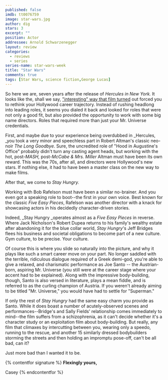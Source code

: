 ```yaml
---
published: false
imdb: tt0076759
image: star-wars.jpg
author: dig
stars: 3
excerpt: ""
position: Actor
addressee: Arnold Schwarzenegger
layout: review
categories: 
  - reviews
  - series
series-name: star-wars-week
title: "Star Wars"
comments: true
tags: [Star Wars, science fiction,George Lucas]
---
```

So here we are, seven years after the release of _Hercules in New York._ It looks like the, shall we say, ["interesting" way that film turned][1] out forced you to rethink your Hollywood career trajectory. Instead of rushing headlong into leading roles, it seems you dialed it back and looked for roles that were not only a good fit, but also provided the opportunity to work with some big name directors. Roles that required more than just your Mr. Universe credentials.

   [1]: /content/2012/11/6/hercules-in-new-york.html

First, and maybe due to your experience being overdubbed in _Hercules, _you took a very minor and speechless part in Robert Altman's classic neo-noir _The Long Goodbye_. Sure, the uncredited role of "Hood in Augustine's Office" probably didn't turn any casting agent heads, but working with the hot, post-_MASH,_ post-_McCabe & Mrs. Miller_ Altman must have been its own reward. This was the 70s, after all, and directors were Hollywood's new stars. If nothing else, it had to have been a master class on the new way to make films.

After that, we come to _Stay Hungry._

Working with Bob Rafelson must have been a similar no-brainer. And you even got a speaking role to boot--the first in your own voice. Best known for the classic _Five Easy Pieces_, Rafelson was another director with a knack for showcasing actors in his decidedly character-driven stories. 

Indeed, _Stay Hungry _operates almost as a _Five Easy Pieces_ in reverse. Where Jack Nicholson's Robert Dupea returns to his family's wealthy estate after abandoning it for the blue collar world, _Stay Hungry_'s Jeff Bridges flees his business and societal obligations to become part of a new culture. Gym culture, to be precise. Your culture.

Of course this is where you slide so naturally into the picture, and why it plays like such a smart career move on your part. No longer saddled with the terrible, ridiculous dialogue required of a Greek demi-god, you're able to give a relaxed, and charismatic performance as Joe Santo -- the Austrian-born, aspiring Mr. Universe (you still were at the career stage where your accent had to be explained). Along with the impressive body-building, though, Santo is also versed in literature, plays a mean fiddle, and is referred to as the curling champion of Austria. If you weren't already aiming to be titled "Mr. Universe," you would have had to settle for "Superman."

If only the rest of _Stay Hungry_ had the same easy charm you provide as Santo. While it does boast a number of acutely-observed scenes and performances--Bridge's and Sally Fields' relationship comes immediately to mind--the film suffers from a schizophrenia, as it can't decide whether it's a character study or an exploitation film about body-building. But really, any film that climaxes by intercutting between you, wearing only a speedo, running to the rescue, and another 15 similarly dressed bodybuilders storming the streets and then holding an impromptu pose-off, can't be all bad, can it?

Just more bad than I wanted it to be.

{% contentfor signature %}
**Flexingly yours,**

Casey
{% endcontentfor %}